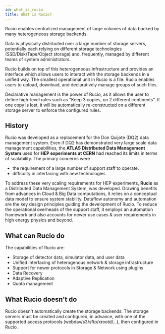 ```yaml
---
id: what_is_rucio
title: What is Rucio?
---
```


Rucio enables centralized management of large volumes of data backed by many
heterogeneous storage backends.

Data is physically distributed over a large number of storage servers, potentially
each relying on different storage technologies (SSD/Disk/Tape/Object storage) and,
frequently, managed by different teams of system administrators.

Rucio builds on top of this heterogeneous infrastructure and provides an interface
which allows users to interact with the storage backends in a unified way.
The smallest operational unit in Rucio is a file. Rucio enables users to upload,
download, and declaratively manage groups of such files.

Declarative management is the power of Rucio, as it allows the user to define
high-level rules such as "Keep 3 copies, on 2 different continents".
If one copy is lost, it will be automatically re-constructed on a different storage
server to enforce the configured rules.

## History

Rucio was developed as a replacement for the Don Quijote (DQ2) data management
system. Even if DQ2 has demonstrated very large scale data management capabilities,
the **ATLAS Distributed Data Management System** used for **HEP
experiments at CERN** had reached its limits in terms of scalability. The
primary concerns were

- the requirement of a large number of support staff to operate.
- difficulty in interfacing with new technologies

To address these very scaling requirements for HEP experiments, **Rucio** as a
Distributed Data Management System, was developed. Drawing benefits from
advances in Cloud & Big Data computations, it relies on a conceptual data model
to ensure system stability. Dataflow autonomy and automation are the key design
principles guiding the development of Rucio. To reduce the operational overheads
of the support staff, it employs an automation framework and also accounts for
newer use cases & user requirements in high energy physics and beyond.

## What can Rucio do

The capabilities of Rucio are:

- Storage of detector data, simulator data, and user data
- Unified interfacing of heterogenous network & storage infrastructure
- Support for newer protocols in Storage & Network using plugins
- Data Recovery
- Adaptive Replication
- Quota management

## What Rucio doesn't do

Rucio doesn't automatically create the storage backends. The storage servers must
be created and configured, in advance, with one of the supported access protocols
(webdav/s3/sftp/xrootd/...), then configured in Rucio.

